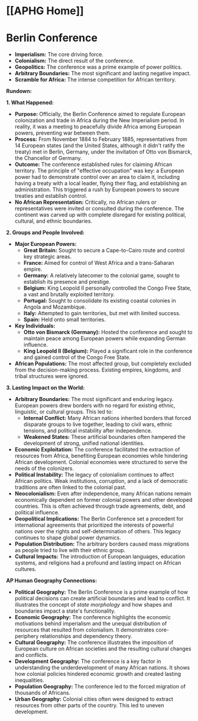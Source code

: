 
# [[APHG Home]]
# Berlin Conference
*   **Imperialism:** The core driving force.
*   **Colonialism:** The direct result of the conference.
*   **Geopolitics:**  The conference was a prime example of power politics.
*   **Arbitrary Boundaries:**  The most significant and lasting negative impact.
*   **Scramble for Africa:**  The intense competition for African territory.

**Rundown:**

**1. What Happened:**

*   **Purpose:** Officially, the Berlin Conference aimed to regulate European colonization and trade in Africa during the New Imperialism period. In reality, it was a meeting to peacefully divide Africa among European powers, preventing war between them.
*   **Process:**  From November 1884 to February 1885, representatives from 14 European states (and the United States, although it didn't ratify the treaty) met in Berlin, Germany, under the invitation of Otto von Bismarck, the Chancellor of Germany.
*   **Outcome:** The conference established rules for claiming African territory.  The principle of "effective occupation" was key: a European power had to demonstrate control over an area to claim it, including having a treaty with a local leader, flying their flag, and establishing an administration. This triggered a rush by European powers to secure treaties and establish control.
*   **No African Representation:**  Critically, no African rulers or representatives were invited or consulted during the conference.  The continent was carved up with complete disregard for existing political, cultural, and ethnic boundaries.

**2. Groups and People Involved:**

*   **Major European Powers:**
    *   **Great Britain:** Sought to secure a Cape-to-Cairo route and control key strategic areas.
    *   **France:** Aimed for control of West Africa and a trans-Saharan empire.
    *   **Germany:**  A relatively latecomer to the colonial game, sought to establish its presence and prestige.
    *   **Belgium:**  King Leopold II personally controlled the Congo Free State, a vast and brutally exploited territory.
    *   **Portugal:**  Sought to consolidate its existing coastal colonies in Angola and Mozambique.
    *   **Italy:**  Attempted to gain territories, but met with limited success.
    *   **Spain:**  Held onto small territories.
*   **Key Individuals:**
    *   **Otto von Bismarck (Germany):**  Hosted the conference and sought to maintain peace among European powers while expanding German influence.
    *   **King Leopold II (Belgium):**  Played a significant role in the conference and gained control of the Congo Free State.
*   **African Populations:**  The most affected group, but completely excluded from the decision-making process.  Existing empires, kingdoms, and tribal structures were ignored.

**3. Lasting Impact on the World:**

*   **Arbitrary Boundaries:**  The most significant and enduring legacy.  European powers drew borders with no regard for existing ethnic, linguistic, or cultural groups. This led to:
    *   **Internal Conflict:**  Many African nations inherited borders that forced disparate groups to live together, leading to civil wars, ethnic tensions, and political instability after independence.
    *   **Weakened States:**  These artificial boundaries often hampered the development of strong, unified national identities.
*   **Economic Exploitation:**  The conference facilitated the extraction of resources from Africa, benefiting European economies while hindering African development.  Colonial economies were structured to serve the needs of the colonizers.
*   **Political Instability:**  The legacy of colonialism continues to affect African politics. Weak institutions, corruption, and a lack of democratic traditions are often linked to the colonial past.
*   **Neocolonialism:** Even after independence, many African nations remain economically dependent on former colonial powers and other developed countries.  This is often achieved through trade agreements, debt, and political influence.
*   **Geopolitical Implications:** The Berlin Conference set a precedent for international agreements that prioritized the interests of powerful nations over the rights and self-determination of others. This legacy continues to shape global power dynamics.
*   **Population Distribution:** The arbitrary borders caused mass migrations as people tried to live with their ethnic group.
*   **Cultural Impacts:**  The introduction of European languages, education systems, and religions had a profound and lasting impact on African cultures.

**AP Human Geography Connections:**

*   **Political Geography:**  The Berlin Conference is a prime example of how political decisions can create artificial boundaries and lead to conflict. It illustrates the concept of *state morphology* and how shapes and boundaries impact a state's functionality.
*   **Economic Geography:**  The conference highlights the economic motivations behind imperialism and the unequal distribution of resources that resulted from colonialism.  It demonstrates core-periphery relationships and dependency theory.
*   **Cultural Geography:**  The conference illustrates the imposition of European culture on African societies and the resulting cultural changes and conflicts.
*   **Development Geography:**  The conference is a key factor in understanding the underdevelopment of many African nations.  It shows how colonial policies hindered economic growth and created lasting inequalities.
*   **Population Geography:** The conference led to the forced migration of thousands of Africans.
*   **Urban Geography:** Colonial cities often were designed to extract resources from other parts of the country. This led to uneven development.

